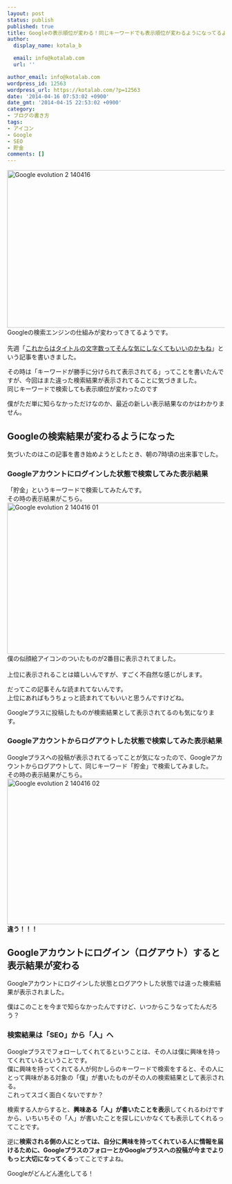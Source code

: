 ```yaml
---
layout: post
status: publish
published: true
title: Googleの表示順位が変わる！同じキーワードでも表示順位が変わるようになってるよ
author:
  display_name: kotala_b

  email: info@kotalab.com
  url: ''

author_email: info@kotalab.com
wordpress_id: 12563
wordpress_url: https://kotalab.com/?p=12563
date: '2014-04-16 07:53:02 +0900'
date_gmt: '2014-04-15 22:53:02 +0900'
category:
- ブログの書き方
tags:
- アイコン
- Google
- SEO
- 貯金
comments: []
---
```

<p><img src="https://kotalab.com/wp-content/uploads/google-evolution-2_140416.jpg" alt="Google evolution 2 140416" title="google-evolution-2_140416.jpg" border="0" width="548" height="365" /><br />
Googleの検索エンジンの仕組みが変わってきてるようです。<br><br />
先週「<a href="https://kotalab.com/google-evolution" target="_blank">これからはタイトルの文字数ってそんな気にしなくてもいいのかもね</a><a href="https://b.hatena.ne.jp/entry/https://kotalab.com/google-evolution" target="_blank"><img border="0" src="https://b.hatena.ne.jp/entry/image/https://kotalab.com/google-evolution" alt="" /></a>」という記事を書いきました。</p>
<p>その時は「キーワードが勝手に分けられて表示されてる」ってことを書いたんですが、今回はまた違った検索結果が表示されてることに気づきました。<br />
<span class="b">同じキーワードで検索しても表示順位が変わった</span>のです</p>
<p>僕がただ単に知らなかっただけなのか、最近の新しい表示結果なのかはわかりません。<br />
<!--more--></p>
<h2>Googleの検索結果が変わるようになった</h2>
<p>気づいたのはこの記事を書き始めようとしたとき、朝の7時頃の出来事でした。</p>
<h3>Googleアカウントにログインした状態で検索してみた表示結果</h3>
<p>「貯金」というキーワードで検索してみたんです。<br />
その時の表示結果がこちら。<br />
<img src="https://kotalab.com/wp-content/uploads/google-evolution-2_140416_01.png" alt="Google evolution 2 140416 01" title="google-evolution-2_140416_01.png" border="0" width="548" height="350" /><br />
僕の似顔絵アイコンのついたものが2番目に表示されてました。<br><br />
<span class="b">上位に表示されることは嬉しいんですが、すごく不自然な感じ</span>がします。</p>
<p>だってこの記事そんな読まれてないんです。<br />
上位にあればもうちょっと読まれててもいいと思うんですけどね。</p>
<p>Googleプラスに投稿したものが検索結果として表示されてるのも気になります。</p>
<h3>Googleアカウントからログアウトした状態で検索してみた表示結果</h3>
<p><span class="b">Googleプラスへの投稿が表示されてる</span>ってことが気になったので、Googleアカウントからログアウトして、同じキーワード「貯金」で検索してみました。<br />
その時の表示結果がこちら。<br />
<img src="https://kotalab.com/wp-content/uploads/google-evolution-2_140416_02.png" alt="Google evolution 2 140416 02" title="google-evolution-2_140416_02.png" border="0" width="548" height="337" /><br />
<strong>違う！！！</strong></p>
<h2>Googleアカウントにログイン（ログアウト）すると表示結果が変わる</h2>
<p>Googleアカウントに<span class="b">ログインした状態とログアウトした状態では違った検索結果</span>が表示されました。</p>
<p>僕はこのことを今まで知らなかったんですけど、いつからこうなってたんだろう？</p>
<h3>検索結果は「SEO」から「人」へ</h3>
<p><span class="b">Googleプラスでフォローしてくれてるということは、その人は僕に興味を持ってくれている</span>ということです。<br />
僕に興味を持ってくれてる人が何かしらのキーワードで検索をすると、その人にとって興味がある対象の「僕」が書いたものがその人の検索結果として表示される。<br />
これってスゴく面白くないですか？</p>
<p>検索する人からすると、<strong>興味ある「人」が書いたことを表示</strong>してくれるわけですから、いちいちその「人」が書いたことを探しにいかなくても表示してくれるってことです。</p>
<p>逆に<strong>検索される側の人にとっては、自分に興味を持ってくれている人に情報を届けるために、GoogleプラスのフォローとかGoogleプラスへの投稿が今までよりもっと大切になってくる</strong>ってことですよね。</p>
<p>Googleがどんどん進化してる！</p>
<div class="g-person" data-width="290" data-href="//plus.google.com/u/0/118339922859389908783" data-rel="author"></div>
